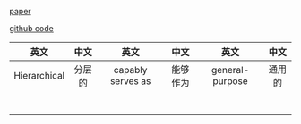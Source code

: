 [paper](https://arxiv.org/abs/2103.14030)

[github code](https://github.com/microsoft/Swin-Transformer)

| 英文 | 中文 | 英文 | 中文 | 英文 | 中文 |
| :--------: | :-----: | :----: | :----: | :----: | :----: | 
| Hierarchical | 分层的 | capably serves as | 能够作为 | general-purpose | 通用的 |
|  |  |  |  |  |  |
|  |  |  |  |  |  |
|  |  |  |  |  |  |
|  |  |  |  |  |  |
|  |  |  |  |  |  |
|  |  |  |  |  |  |
|  |  |  |  |  |  |
